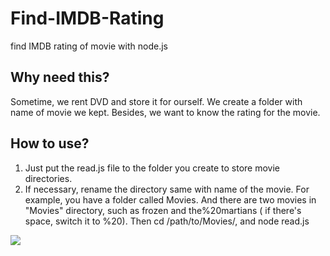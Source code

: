 # Find-IMDB-Rating
find IMDB rating of movie with node.js

## Why need this?
Sometime, we rent DVD and store it for ourself.
We create a folder with name of movie we kept.
Besides, we want to know the rating for the movie.

## How to use?
1. Just put the read.js file to the folder you create to store movie directories.
1. If necessary, rename the directory same with name of the movie.
For example, you have a folder called Movies. And there are two movies in "Movies" directory, such as frozen and the%20martians ( if there's space, switch it to %20).
Then cd /path/to/Movies/, and node read.js

![](https://drive.google.com/file/d/0B9iJ0-m_E_GPdHlleFdteEdvS3c/view?usp=sharing)
